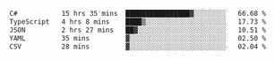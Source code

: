 <!--START_SECTION:waka-->

```txt
C#           15 hrs 35 mins  ████████████████▓░░░░░░░░   66.68 %
TypeScript   4 hrs 8 mins    ████▒░░░░░░░░░░░░░░░░░░░░   17.73 %
JSON         2 hrs 27 mins   ██▓░░░░░░░░░░░░░░░░░░░░░░   10.51 %
YAML         35 mins         ▓░░░░░░░░░░░░░░░░░░░░░░░░   02.50 %
CSV          28 mins         ▓░░░░░░░░░░░░░░░░░░░░░░░░   02.04 %
```

<!--END_SECTION:waka-->